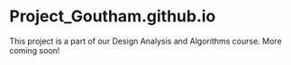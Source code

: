 # Project_Goutham.github.io

This project is a part of our Design Analysis and Algorithms course. More coming soon!
